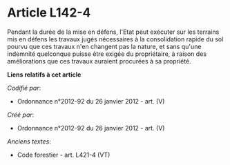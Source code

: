 # Article L142-4

Pendant la durée de la mise en défens, l'Etat peut exécuter sur les terrains mis en défens les travaux jugés nécessaires à la
consolidation rapide du sol pourvu que ces travaux n'en changent pas la nature, et sans qu'une indemnité quelconque puisse
être exigée du propriétaire, à raison des améliorations que ces travaux auraient procurées à sa propriété.

**Liens relatifs à cet article**

_Codifié par_:

  - Ordonnance n°2012-92 du 26 janvier 2012 - art. (V)

_Créé par_:

  - Ordonnance n°2012-92 du 26 janvier 2012 - art. (V)

_Anciens textes_:

  - Code forestier - art. L421-4 (VT)
